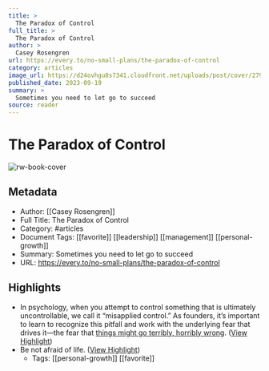 ```yaml
---
title: >
  The Paradox of Control
full_title: >
  The Paradox of Control
author: >
  Casey Rosengren
url: https://every.to/no-small-plans/the-paradox-of-control
category: articles
image_url: https://d24ovhgu8s7341.cloudfront.net/uploads/post/cover/2793/lucascrespo_cockpit_inside_airplane_watercolor_style_37211975-a61f-4aa7-9890-32352bd698a5.png
published_date: 2023-09-19
summary: >
  Sometimes you need to let go to succeed
source: reader
---
```

# The Paradox of Control

![rw-book-cover](https://d24ovhgu8s7341.cloudfront.net/uploads/post/cover/2793/lucascrespo_cockpit_inside_airplane_watercolor_style_37211975-a61f-4aa7-9890-32352bd698a5.png)

## Metadata
- Author: [[Casey Rosengren]]
- Full Title: The Paradox of Control
- Category: #articles
- Document Tags: [[favorite]] [[leadership]] [[management]] [[personal-growth]] 
- Summary: Sometimes you need to let go to succeed
- URL: https://every.to/no-small-plans/the-paradox-of-control

## Highlights
- In psychology, when you attempt to control something that is ultimately uncontrollable, we call it “misapplied control.” As founders, it’s important to learn to recognize this pitfall and work with the underlying fear that drives it—the fear that [things might go terribly, horribly wrong](https://www.amazon.com/Things-Might-Terribly-Horribly-Wrong/dp/1572247118). ([View Highlight](https://read.readwise.io/read/01hj8gsv8n4v2e3yh94qn5frxp))
- Be not afraid of life. ([View Highlight](https://read.readwise.io/read/01hj8gzj1ejfr7cwxtp0mec4wz))
    - Tags: [[personal-growth]] [[favorite]] 



